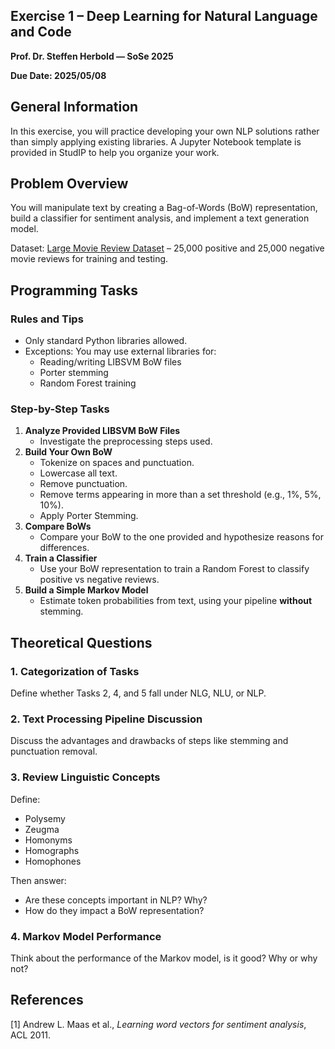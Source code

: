 ## Exercise 1 – Deep Learning for Natural Language and Code

**Prof. Dr. Steffen Herbold — SoSe 2025**

**Due Date: 2025/05/08**

## General Information

In this exercise, you will practice developing your own NLP solutions rather than simply applying existing libraries. A Jupyter Notebook template is provided in StudIP to help you organize your work.

## Problem Overview

You will manipulate text by creating a Bag-of-Words (BoW) representation, build a classifier for sentiment analysis, and implement a text generation model.

Dataset: [Large Movie Review Dataset](https://ai.stanford.edu/~amaas/data/sentiment/) – 25,000 positive and 25,000 negative movie reviews for training and testing.

## Programming Tasks

### Rules and Tips

- Only standard Python libraries allowed.
- Exceptions: You may use external libraries for:
    - Reading/writing LIBSVM BoW files
    - Porter stemming
    - Random Forest training

### Step-by-Step Tasks

1. **Analyze Provided LIBSVM BoW Files**
    - Investigate the preprocessing steps used.
2. **Build Your Own BoW**
    - Tokenize on spaces and punctuation.
    - Lowercase all text.
    - Remove punctuation.
    - Remove terms appearing in more than a set threshold (e.g., 1%, 5%, 10%).
    - Apply Porter Stemming.
3. **Compare BoWs**
    - Compare your BoW to the one provided and hypothesize reasons for differences.
4. **Train a Classifier**
    - Use your BoW representation to train a Random Forest to classify positive vs negative reviews.
5. **Build a Simple Markov Model**
    - Estimate token probabilities from text, using your pipeline **without** stemming.

## Theoretical Questions

### 1. Categorization of Tasks

Define whether Tasks 2, 4, and 5 fall under NLG, NLU, or NLP.

### 2. Text Processing Pipeline Discussion

Discuss the advantages and drawbacks of steps like stemming and punctuation removal.

### 3. Review Linguistic Concepts

Define:

- Polysemy
- Zeugma
- Homonyms
- Homographs
- Homophones

Then answer:

- Are these concepts important in NLP? Why?
- How do they impact a BoW representation?

### 4. Markov Model Performance

Think about the performance of the Markov model, is it good? Why or why not?

## References

[1] Andrew L. Maas et al., *Learning word vectors for sentiment analysis*, ACL 2011.
